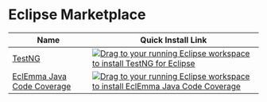 # Eclipse Marketplace

| Name | Quick Install Link |
| ----- | ----- |
| [TestNG](http://marketplace.eclipse.org/content/testng-eclipse) | <a href="http://marketplace.eclipse.org/marketplace-client-intro?mpc_install=1549" class="drag" title="Drag to your running Eclipse workspace to install TestNG for Eclipse"><img src="https://marketplace.eclipse.org/sites/all/themes/solstice/_themes/solstice_marketplace/public/images/btn-install.png" alt="Drag to your running Eclipse workspace to install TestNG for Eclipse" /></a> |
| [EclEmma Java Code Coverage](http://marketplace.eclipse.org/content/eclemma-java-code-coverage) | <a href="http://marketplace.eclipse.org/marketplace-client-intro?mpc_install=264" class="drag" title="Drag to your running Eclipse workspace to install EclEmma Java Code Coverage"><img src="https://marketplace.eclipse.org/sites/all/themes/solstice/_themes/solstice_marketplace/public/images/btn-install.png" alt="Drag to your running Eclipse workspace to install EclEmma Java Code Coverage" /></a> |